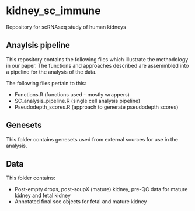 # kidney_sc_immune
Repository for scRNAseq study of human kidneys

## Anaylsis pipeline

This repository contains the following files which illustrate the methodology in our paper.
The functions and approaches described are assemmbled into a pipeline for the analysis of the data.

The following files pertain to this:
* Functions.R (functions used - mostly wrappers)
* SC_analysis_pipeline.R (single cell analysis pipeline)
* Pseudodepth_scores.R (approach to generate pseudodepth scores)

## Genesets

This folder contains genesets used from external sources for use in the analysis.

## Data
This folder contains:
* Post-empty drops, post-soupX (mature) kidney, pre-QC data for mature kidney and fetal kidney
* Annotated final sce objects for fetal and mature kidney
